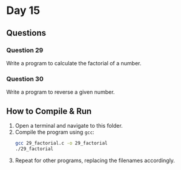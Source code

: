 # Day 15

## Questions

### Question 29
Write a program to calculate the factorial of a number.

### Question 30
Write a program to reverse a given number.

## How to Compile & Run

1. Open a terminal and navigate to this folder.
2. Compile the program using `gcc`:
   ```bash
   gcc 29_factorial.c -o 29_factorial
   ./29_factorial
   ```
3. Repeat for other programs, replacing the filenames accordingly.